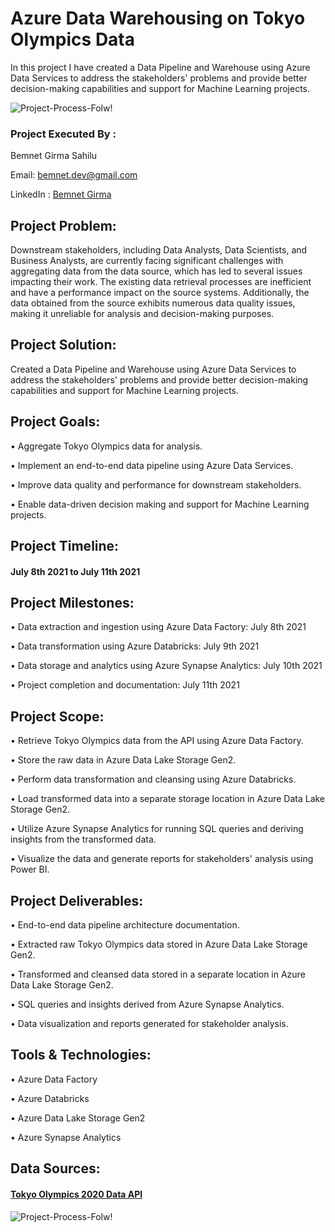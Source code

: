 # Azure Data Warehousing on Tokyo Olympics Data
In this project I have created a Data Pipeline and Warehouse using Azure Data Services to address the stakeholders' problems and provide better decision-making capabilities and support for Machine Learning projects.

![Project-Process-Folw!](https://github.com/bemnetdev/Azure-Data-Warehousing-on-Tokyo-Olympics-Data/assets/95673735/65e37fee-4a34-419b-8be5-d49b39048a76)

### Project Executed By : 

Bemnet Girma Sahilu

Email: bemnet.dev@gmail.com

LinkedIn : [Bemnet Girma](https://inkedin.com/in/bemnetdev)

## Project Problem: 
Downstream stakeholders, including Data Analysts, Data Scientists, and Business Analysts, are currently facing significant challenges with aggregating data from the data source, which has led to several issues impacting their work. The existing data retrieval processes are inefficient and have a performance impact on the source systems. Additionally, the data obtained from the source exhibits numerous data quality issues, making it unreliable for analysis and decision-making purposes.

## Project Solution: 
Created a Data Pipeline and Warehouse using Azure Data Services to address the stakeholders' problems and provide better decision-making capabilities and support for Machine Learning projects.

## Project Goals:
•	Aggregate Tokyo Olympics data for analysis.

•	Implement an end-to-end data pipeline using Azure Data Services.

•	Improve data quality and performance for downstream stakeholders.

•	Enable data-driven decision making and support for Machine Learning projects.

## Project Timeline: 
#### July 8th 2021 to July 11th 2021

## Project Milestones:
•	Data extraction and ingestion using Azure Data Factory: July 8th 2021

•	Data transformation using Azure Databricks: July 9th 2021

•	Data storage and analytics using Azure Synapse Analytics: July 10th 2021

•	Project completion and documentation: July 11th 2021

## Project Scope:
•	Retrieve Tokyo Olympics data from the API using Azure Data Factory.

•	Store the raw data in Azure Data Lake Storage Gen2.

•	Perform data transformation and cleansing using Azure Databricks.

•	Load transformed data into a separate storage location in Azure Data Lake Storage Gen2.

•	Utilize Azure Synapse Analytics for running SQL queries and deriving insights from the transformed data.

•	Visualize the data and generate reports for stakeholders' analysis using Power BI.

## Project Deliverables:
•	End-to-end data pipeline architecture documentation.

•	Extracted raw Tokyo Olympics data stored in Azure Data Lake Storage Gen2.

•	Transformed and cleansed data stored in a separate location in Azure Data Lake Storage Gen2.

•	SQL queries and insights derived from Azure Synapse Analytics.

•	Data visualization and reports generated for stakeholder analysis.

## Tools & Technologies:
•	Azure Data Factory

•	Azure Databricks

•	Azure Data Lake Storage Gen2

•	Azure Synapse Analytics

## Data Sources:
#### [Tokyo Olympics 2020 Data API](https://www.kaggle.com/datasets/arjunprasadsarkhel/2021-olympics-in-tokyo)
![Project-Process-Folw!](https://github.com/bemnetdev/Azure-Data-Warehousing-on-Tokyo-Olympics-Data/assets/95673735/e757df8e-df61-4727-a5f4-d5dfa5123054)





